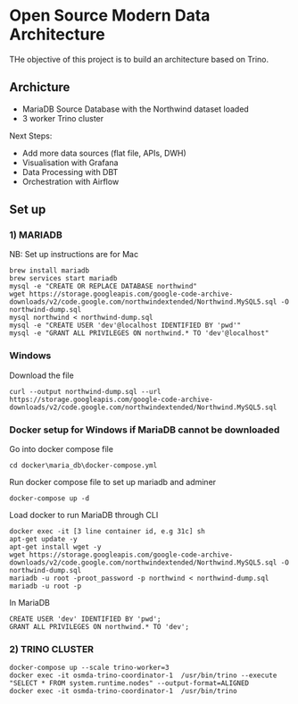 # Open Source Modern Data Architecture


THe objective of this project is to build an architecture based on Trino. 

## Archicture

- MariaDB Source Database with the Northwind dataset loaded
- 3 worker Trino cluster

Next Steps:

- Add more data sources (flat file, APIs, DWH)
- Visualisation with Grafana
- Data Processing with DBT
- Orchestration with Airflow


## Set up

### 1) MARIADB

NB: Set up instructions are for Mac


```
brew install mariadb
brew services start mariadb
mysql -e "CREATE OR REPLACE DATABASE northwind"
wget https://storage.googleapis.com/google-code-archive-downloads/v2/code.google.com/northwindextended/Northwind.MySQL5.sql -O northwind-dump.sql
mysql northwind < northwind-dump.sql
mysql -e "CREATE USER 'dev'@localhost IDENTIFIED BY 'pwd'" 
mysql -e "GRANT ALL PRIVILEGES ON northwind.* TO 'dev'@localhost" 
```

### Windows
Download the file
```
curl --output northwind-dump.sql --url https://storage.googleapis.com/google-code-archive-downloads/v2/code.google.com/northwindextended/Northwind.MySQL5.sql
```

### Docker setup for Windows if MariaDB cannot be downloaded
Go into docker compose file
```
cd docker\maria_db\docker-compose.yml
```
Run docker compose file to set up mariadb and adminer 
```
docker-compose up -d
```

Load docker to run MariaDB through CLI
```
docker exec -it [3 line container id, e.g 31c] sh 
apt-get update -y
apt-get install wget -y
wget https://storage.googleapis.com/google-code-archive-downloads/v2/code.google.com/northwindextended/Northwind.MySQL5.sql -O northwind-dump.sql
mariadb -u root -proot_password -p northwind < northwind-dump.sql
mariadb -u root -p
```

In MariaDB
```
CREATE USER 'dev' IDENTIFIED BY 'pwd';
GRANT ALL PRIVILEGES ON northwind.* TO 'dev';
```


### 2) TRINO CLUSTER

```
docker-compose up --scale trino-worker=3
docker exec -it osmda-trino-coordinator-1  /usr/bin/trino --execute "SELECT * FROM system.runtime.nodes" --output-format=ALIGNED
docker exec -it osmda-trino-coordinator-1  /usr/bin/trino
```


